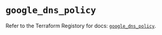 # `google_dns_policy`

Refer to the Terraform Registory for docs: [`google_dns_policy`](https://registry.terraform.io/providers/hashicorp/google-beta/5.11.0/docs/resources/google_dns_policy).
